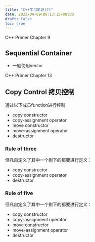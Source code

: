 ```yaml
---
title: "C++学习笔记(7)"
date: 2023-04-09T00:13:15+08:00
draft: false
toc: true
---
```


C++ Primer Chapter 9

## Sequential Container
- 一般使用vector

C++ Primer Chapter 13
## Copy Control 拷贝控制

通过以下成员function进行控制
- copy constructor
- copy-assignment operator
- move constructor
- move-assignment operator
- destructor

### Rule of three
但凡自定义了其中一个剩下的都要进行定义：
- copy constructor
- copy-assignment operator
- destructor

### Rule of five
但凡自定义了其中一个剩下的都要进行定义：
- copy constructor
- copy-assignment operator
- move constructor
- move-assignment operator
- destructor
